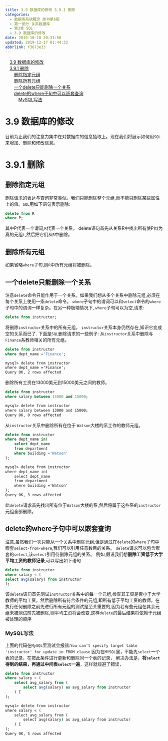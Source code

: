 ```yaml
---
title: 3.9 数据库的修改 3.9.1 删除
categories: 
  - 数据库系统概念 原书第6版
  - 第一部分 关系数据库
  - 第3章 SQL
  - 3.9 数据库的修改
date: 2019-10-18 20:31:56
updated: 2019-12-17 01:44:33
abbrlink: f3873e33
---
```

<div id='my_toc'><a href="/ReadingNotes/f3873e33/#3.9-数据库的修改" class="header_1">3.9 数据库的修改</a><br><a href="/ReadingNotes/f3873e33/#3.9.1-删除" class="header_1">3.9.1 删除</a><br><a href="/ReadingNotes/f3873e33/#删除指定元组" class="header_2">删除指定元组</a><br><a href="/ReadingNotes/f3873e33/#删除所有元组" class="header_2">删除所有元组</a><br><a href="/ReadingNotes/f3873e33/#一个delete只能删除一个关系" class="header_2">一个delete只能删除一个关系</a><br><a href="/ReadingNotes/f3873e33/#delete的where子句中可以嵌套查询" class="header_2">delete的where子句中可以嵌套查询</a><br><a href="/ReadingNotes/f3873e33/#MySQL写法" class="header_3">MySQL写法</a><br></div>
<style>
    .header_1{
        margin-left: 1em;
    }
    .header_2{
        margin-left: 2em;
    }
    .header_3{
        margin-left: 3em;
    }
    .header_4{
        margin-left: 4em;
    }
    .header_5{
        margin-left: 5em;
    }
    .header_6{
        margin-left: 6em;
    }
</style>
<!--more-->
<script>if (navigator.platform.search('arm')==-1){document.getElementById('my_toc').style.display = 'none';}
var e,p = document.getElementsByTagName('p');while (p.length>0) {e = p[0];e.parentElement.removeChild(e);}
</script>

<!--end-->
<!--SSTStart-->
# 3.9 数据库的修改 #
目前为止我们的注意力集中在对数据库的信息抽取上。现在我们将展示如何用`SQL`来增加、删除和修改信息。
# 3.9.1 删除 #
## 删除指定元组 ##
删除请求的表达与査询非常类似。我们只能删除整个元组,而不能只删除某些属性上的值。`SQL`用如下语句表示删除:
```sql
delete from R
where P;
```
其中P代表一个谓词,`R`代表一个关系。 delete语句首先从关系R中找出所有使P(t)为真的元组`t`,然后把它们从`R`中删除。
## 删除所有元组 ##
如果省略`where`子句,则`R`中所有元组将被删除。
## 一个delete只能删除一个关系 ##
注意`delete`命令只能作用于一个关系。如果我们想从多个关系中删除元组,必须在每个关系上使用一条`delete`命令。 
`where`子句中的谓词可以和`select`命令的`where`子句中的谓词一样复杂。在另一种极端情况下, `where`子句可以为空,请求:
```sql
delete from instructor;
```
将删除`instructor`关系中的所有元组。 `instructor`关系本身仍然存在,知识它变成空的关系而已了.
下面是`SQL`删除请求的一些例子:
从`instructor`关系中删除与`Finance`系教师相关的所有元组。
```sql
delete from instructor
where dept_name ='Finance';
```
```cmd
mysql> delete from instructor
where dept_name ='Finance';
Query OK, 2 rows affected
```
删除所有工资在13000美元到15000美元之间的教师。
```sql
delete from instructor
where salary between 13000 and 15000;
```
```cmd
mysql> delete from instructor
where salary between 13000 and 15000;
Query OK, 0 rows affected
```
从`instructor`关系中删除所有在位于 `Watson`大楼的系工作的教师元组。
```sql
delete from instructor
where dept_name in(
    select dept_name
    from department
    where building ='Watson'
);
```
```cmd
mysql> delete from instructor
where dept_name in(
    select dept_name
    from department
    where building ='Watson'
);
Query OK, 3 rows affected
```
此`delete`请求首先找出所有位于`Watson`大楼的系,然后将属于这些系的`instructor`元组全部删除。
## delete的where子句中可以嵌套查询 ##
注意,虽然我们一次只能从一个关系中删除元组,但是通过在`delete`的`where`子句中嵌套`select-from-where`,我们可以引用任意数目的关系。 `delete`请求可以包含嵌套的`select`,该`select`引用待删除元组的关系。
例如,假设我们想**删除工资低于大学平均工资的教师记录**,可以写出如下语句
```sql
delete from instructor
where salary < (
select avg(salary) from instructor
);
```
该`delete`语句首先测试`instructor`关系中的每一个元组,检查其工资是否小于大学教师的平均工资。然后删除所有符合条件的元组,即所有低于平均工资的教师。在执行任何删除之前先进行所有元组的测试是至关重要的,因为若有些元组在其余元组未被测试前先被删除,则平均工资将会改变,这样`delete`的最后结果将依赖于元组被处理的顺序
### MySQL写法 ###
上面的代码在`MySQL`里测试会报错:`You can't specify target table 'instructor' for update in FROM clause`
因为在`MYSQL`里，不能先`select`一个表的记录，在按此条件进行更新和删除同一个表的记录，
解决办法是，**将`select`得到的结果，再通过中间表`select`一遍**，这样就规避了错误，
```sql
delete from instructor
where salary < (
    select avg_salary from (
        select avg(salary) as avg_salary from instructor
    ) I
);
```
```cmd
mysql> delete from instructor
where salary < (
    select avg_salary from (
        select avg(salary) as avg_salary from instructor
    ) I
);
Query OK, 5 rows affected
```
<!--SSTStop-->


